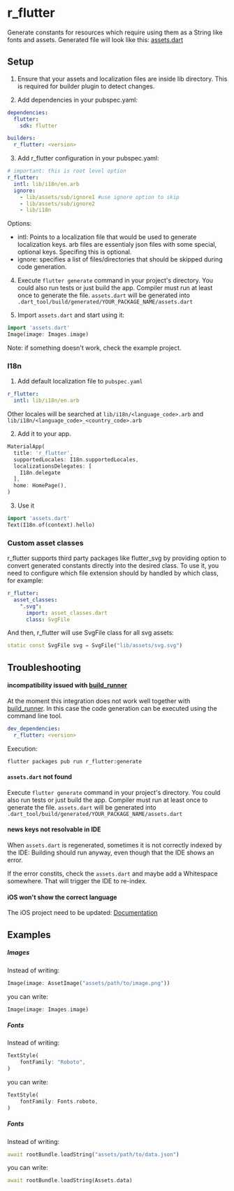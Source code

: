 r_flutter
====

Generate constants for resources which require using them as a String like fonts and assets. Generated file will look like this:
[assets.dart](https://github.com/timfreiheit/r_flutter/blob/master/example/.dart_tool/build/generated/example/lib/assets.dart)

## Setup

1. Ensure that your assets and localization files are inside lib directory. This is required for builder plugin to detect changes.

2. Add dependencies in your pubspec.yaml:
```yaml
dependencies:
  flutter:
    sdk: flutter

builders:
  r_flutter: <version>
```

3. Add r_flutter configuration in your pubspec.yaml:
```yaml
# important: this is root level option
r_flutter:
  intl: lib/i18n/en.arb
  ignore:
    - lib/assets/sub/ignore1 #use ignore option to skip 
    - lib/assets/sub/ignore2
    - lib/i18n
```
Options:
- intl: Points to a localization file that would be used to generate localization keys. arb files are essentialy json files with some special, optional keys. Specifing this is optional.
- ignore: specifies a list of files/directories that should be skipped during code generation. 

4. Execute `flutter generate` command in your project's directory. You could also run tests or just build the app. Compiler must run at least once to generate the file.
`assets.dart` will be generated into `.dart_tool/build/generated/YOUR_PACKAGE_NAME/assets.dart`

5. Import `assets.dart` and start using it:
```dart
import 'assets.dart'
Image(image: Images.image)
```

Note: if something doesn't work, check the example project.

### I18n

1. Add default localization file to `pubspec.yaml`
```yaml
r_flutter:
  intl: lib/i18n/en.arb
```

Other locales will be searched at ` lib/i18n/<language_code>.arb ` and ` lib/i18n/<language_code>_<country_code>.arb `

2. Add it to your app.
```dart
MaterialApp(
  title: 'r_flutter',
  supportedLocales: I18n.supportedLocales,
  localizationsDelegates: [
    I18n.delegate
  ],
  home: HomePage(),
)
```

3. Use it
```dart
import 'assets.dart'
Text(I18n.of(context).hello)
```

### Custom asset classes

r_flutter supports third party packages like flutter_svg by providing option to convert generated constants directly into the desired class. To use it, you need to configure which file extension should by handled by which class, for example:

```yaml
r_flutter:
  asset_classes:
    ".svg": 
      import: asset_classes.dart
      class: SvgFile
```
And then, r_flutter will use SvgFile class for all svg assets:
```dart
static const SvgFile svg = SvgFile("lib/assets/svg.svg")
```

## Troubleshooting

#### incompatibility issued with [build_runner](https://pub.dev/packages/build_runner)

At the moment this integration does not work well together with [build_runner](https://pub.dev/packages/build_runner).
In this case the code generation can be executed using the command line tool.
```yaml
dev_dependencies:
  r_flutter: <version>
```

Execution:
```
flutter packages pub run r_flutter:generate
```

#### `assets.dart` not found

Execute `flutter generate` command in your project's directory. You could also run tests or just build the app. Compiler must run at least once to generate the file.
`assets.dart` will be generated into `.dart_tool/build/generated/YOUR_PACKAGE_NAME/assets.dart`

#### news keys not resolvable in IDE

When `assets.dart` is regenerated, sometimes it is not correctly indexed by the IDE:
Building should run anyway, even though that the IDE shows an error.

If the error constits, check the `assets.dart` and maybe add a Whitespace somewhere. That will trigger the IDE to re-index.

#### iOS won't show the correct language

The iOS project need to be updated: [Documentation](https://flutter.dev/docs/development/accessibility-and-localization/internationalization#appendix-updating-the-ios-app-bundle)

## Examples

##### Images

Instead of writing:
```dart
Image(image: AssetImage("assets/path/to/image.png"))
```
you can write:
```dart
Image(image: Images.image)
```

##### Fonts
Instead of writing:
```dart
TextStyle(
    fontFamily: "Roboto",
)
```
you can write:
```dart
TextStyle(
    fontFamily: Fonts.roboto,
)
```

##### Fonts
Instead of writing:
```dart
await rootBundle.loadString("assets/path/to/data.json")
```
you can write:
```dart
await rootBundle.loadString(Assets.data)
```
